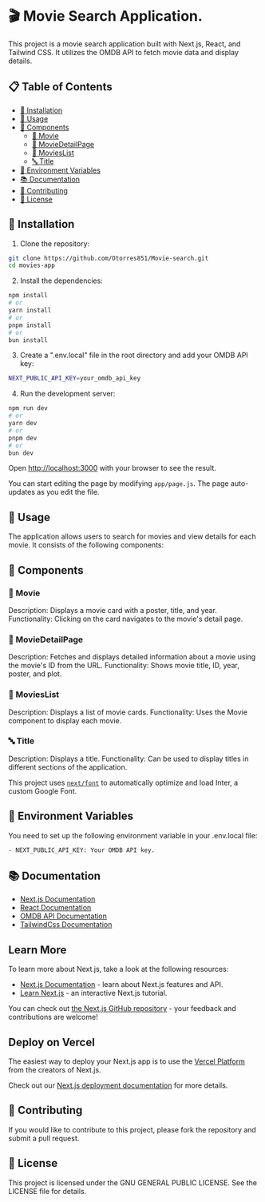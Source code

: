 # 🎬 Movie Search Application.

This project is a movie search application built with Next.js, React, and Tailwind CSS. It utilizes the OMDB API to fetch movie data and display details.

## 📋 Table of Contents

- [🚀 Installation](#-installation)
- [📖 Usage](#-usage)
- [🧩 Components](#-components)
  - [🎥 Movie](#-movie)
  - [📄 MovieDetailPage](#-moviedetailpage)
  - [📜 MoviesList](#-movieslist)
  - [🔤 Title](#-title)
- [🔧 Environment Variables](#-environment-variables)
- [📚 Documentation](#-documentation)
- [🤝 Contributing](#-contributing)
- [📜 License](#-license)

## 🚀 Installation

1. Clone the repository:

```bash
git clone https://github.com/Otorres851/Movie-search.git
cd movies-app
```

2. Install the dependencies:

```bash
npm install
# or
yarn install
# or
pnpm install
# or
bun install
```

3. Create a ".env.local" file in the root directory and add your OMDB API key:

```bash
NEXT_PUBLIC_API_KEY=your_omdb_api_key
```

4. Run the development server:

```bash
npm run dev
# or
yarn dev
# or
pnpm dev
# or
bun dev
```

Open [http://localhost:3000](http://localhost:3000) with your browser to see the result.

You can start editing the page by modifying `app/page.js`. The page auto-updates as you edit the file.

## 📖 Usage
The application allows users to search for movies and view details for each movie. It consists of the following components:

## 🧩 Components

### 🎥 Movie
Description: Displays a movie card with a poster, title, and year.
Functionality: Clicking on the card navigates to the movie's detail page.

### 📄 MovieDetailPage
Description: Fetches and displays detailed information about a movie using the movie's ID from the URL.
Functionality: Shows movie title, ID, year, poster, and plot.

### 📜 MoviesList
Description: Displays a list of movie cards.
Functionality: Uses the Movie component to display each movie.

### 🔤 Title
Description: Displays a title.
Functionality: Can be used to display titles in different sections of the application.

This project uses [`next/font`](https://nextjs.org/docs/basic-features/font-optimization) to automatically optimize and load Inter, a custom Google Font.

## 🔧 Environment Variables
You need to set up the following environment variable in your .env.local file:

```bash
- NEXT_PUBLIC_API_KEY: Your OMDB API key.
```

## 📚 Documentation 
- [Next.js Documentation](https://nextjs.org/docs)
- [React Documentation](https://legacy.reactjs.org/docs/getting-started.html)
- [OMDB API Documentation](https://www.omdbapi.com/)
- [TailwindCss Documentation](https://tailwindcss.com/docs/installation)

## Learn More

To learn more about Next.js, take a look at the following resources:

- [Next.js Documentation](https://nextjs.org/docs) - learn about Next.js features and API.
- [Learn Next.js](https://nextjs.org/learn) - an interactive Next.js tutorial.

You can check out [the Next.js GitHub repository](https://github.com/vercel/next.js/) - your feedback and contributions are welcome!

## Deploy on Vercel

The easiest way to deploy your Next.js app is to use the [Vercel Platform](https://vercel.com/new?utm_medium=default-template&filter=next.js&utm_source=create-next-app&utm_campaign=create-next-app-readme) from the creators of Next.js.

Check out our [Next.js deployment documentation](https://nextjs.org/docs/deployment) for more details.

## 🤝 Contributing
If you would like to contribute to this project, please fork the repository and submit a pull request.

## 📜 License
This project is licensed under the GNU GENERAL PUBLIC LICENSE. See the LICENSE file for details.
